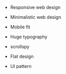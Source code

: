 - Responsive web design

- Minimalistic web design

- Mobile fit

- Huge typography

- scrollspy

- Flat design

- UI pattern